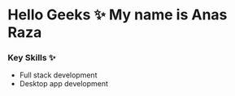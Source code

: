 <h1>
Hello Geeks ✨ My name is Anas Raza
</h1>

<h3>
Key Skills ✨
</h3>

* Full stack development
* Desktop app development

